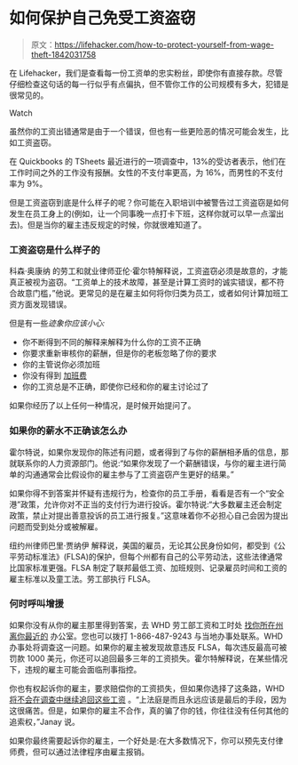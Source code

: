 # 如何保护自己免受工资盗窃

> 原文：<https://lifehacker.com/how-to-protect-yourself-from-wage-theft-1842031758>

在 Lifehacker，我们是查看每一份工资单的忠实粉丝，即使你有直接存款。尽管仔细检查这句话的每一行似乎有点偏执，但不管你工作的公司规模有多大，犯错是很常见的。

Watch

虽然你的工资出错通常是由于一个错误，但也有一些更险恶的情况可能会发生，比如工资盗窃。

在 Quickbooks 的 TSheets 最近进行的一项调查中，13%的受访者表示，他们在工作时间之外的工作没有报酬。女性的不支付率更高，为 16%，而男性的不支付率为 9%。

但是工资盗窃到底是什么样子的呢？你可能在入职培训中被警告过工资盗窃是如何发生在员工身上的(例如，让一个同事晚一点打卡下班，这样你就可以早一点溜出去)。但是当你的雇主违反规定的时候，你就很难知道了。

### 工资盗窃是什么样子的

科森·奥康纳 的劳工和就业律师亚伦·霍尔特解释说，工资盗窃必须是故意的，才能真正被视为盗窃。“工资单上的技术故障，甚至是计算工资时的诚实错误，都不符合故意门槛，”他说。更常见的是在雇主如何将你归类为员工，或者如何计算加班工资方面发现错误。

但是有一些*迹象你应该小心:*

*   你不断得到不同的解释来解释为什么你的工资不正确
*   你要求重新审核你的薪酬，但是你的老板忽略了你的要求
*   你的主管说你必须加班
*   你没有得到 [加班费](https://twocents.lifehacker.com/this-is-the-new-2020-overtime-pay-threshold-1840879681)
*   你的工资总是不正确，即使你已经和你的雇主讨论过了

如果你经历了以上任何一种情况，是时候开始提问了。

### 如果你的薪水不正确该怎么办

霍尔特说，如果你发现你的陈述有问题，或者得到了与你的薪酬相矛盾的信息，那就联系你的人力资源部门。他说:“如果你发现了一个薪酬错误，与你的雇主进行简单的沟通通常会比假设你的雇主参与了工资盗窃产生更好的结果。”

如果你得不到答案并怀疑有违规行为，检查你的员工手册，看看是否有一个“安全港”政策，允许你对不正当的支付行为进行投诉。霍尔特说:“大多数雇主还会制定政策，禁止对提出善意投诉的员工进行报复。”这意味着你不必担心自己会因为提出问题而受到处分或被解雇。

纽约州律师巴里·贾纳伊 解释说，美国的雇员，无论其公民身份如何，都受到《公平劳动标准法》(FLSA)的保护，但每个州都有自己的公平劳动法，这些法律通常比国家标准更强。FLSA 制定了联邦最低工资、加班规则、记录雇员时间和工资的雇主标准以及童工法。劳工部执行 FLSA。

### 何时呼叫增援

如果你没有从你的雇主那里得到答案，去 WHD 劳工部工资和工时处 [找你所在州离你最近的](https://www.dol.gov/agencies/whd/contact/local-offices) 办公室。您也可以拨打 1-866-487-9243 与当地办事处联系。WHD 办事处将调查这一问题。如果你的雇主被发现故意违反 FLSA，每次违反最高可被罚款 1000 美元，你还可以追回最多三年的工资损失。霍尔特解释说，在某些情况下，违规的雇主可能会面临刑事指控。

你也有权起诉你的雇主，要求赔偿你的工资损失，但如果你选择了这条路，WHD [将不会在调查中继续追回这些工资](https://www.dol.gov/agencies/whd/fact-sheets/44-flsa-visits-to-employers) 。“上法庭是而且永远应该是最后的手段，因为这很痛苦。但是，如果你的雇主不合作，真的骗了你的钱，你往往没有任何其他的追索权，”Janay 说。

如果你最终需要起诉你的雇主，一个好处是:在大多数情况下，你可以预先支付律师费，但可以通过法律程序由雇主报销。